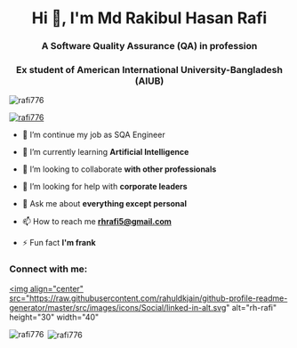 <h1 align="center">Hi 👋, I'm Md Rakibul Hasan Rafi</h1>
<h3 align="center"> A Software Quality Assurance (QA) in profession </h3>

<h3 align="center"> Ex student of American International University-Bangladesh (AIUB) </h3>

<p align="left"> <img src="https://komarev.com/ghpvc/?username=rafi776&label=Profile%20views&color=0e75b6&style=flat" alt="rafi776" /> </p>

<p align="left"> <a href="https://github.com/ryo-ma/github-profile-trophy"><img src="https://github-profile-trophy.vercel.app/?username=rafi776" alt="rafi776" /></a> </p>

- 🔭 I’m continue my job as SQA Engineer

- 🌱 I’m currently learning **Artificial Intelligence**

- 👯 I’m looking to collaborate **with other professionals**

- 🤝 I’m looking for help with **corporate leaders**

- 💬 Ask me about **everything except personal**

- 📫 How to reach me **rhrafi5@gmail.com**

- ⚡ Fun fact **I'm frank**

<h3 align="left">Connect with me:</h3>
<p align="left">
  
<a href="https://linkedin.com/in/rh-rafi" target="blank"><img align="center" src="https://raw.githubusercontent.com/rahuldkjain/github-profile-readme-generator/master/src/images/icons/Social/linked-in-alt.svg" alt="rh-rafi" height="30" width="40" 
</p>

<p><img align="left" src="https://github-readme-stats.vercel.app/api/top-langs?username=rafi776&show_icons=true&locale=en&layout=compact" alt="rafi776" /></p>

<p>&nbsp;<img align="center" src="https://github-readme-stats.vercel.app/api?username=rafi776&show_icons=true&locale=en" alt="rafi776" /></p>
